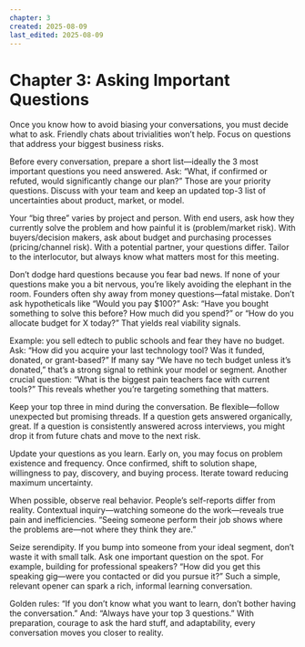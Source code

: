 ```yaml
---
chapter: 3
created: 2025-08-09
last_edited: 2025-08-09
---
```

# Chapter 3: Asking Important Questions

Once you know how to avoid biasing your conversations, you must decide what to ask. Friendly chats about trivialities won’t help. Focus on questions that address your biggest business risks.

Before every conversation, prepare a short list—ideally the 3 most important questions you need answered. Ask: “What, if confirmed or refuted, would significantly change our plan?” Those are your priority questions. Discuss with your team and keep an updated top-3 list of uncertainties about product, market, or model.

Your “big three” varies by project and person. With end users, ask how they currently solve the problem and how painful it is (problem/market risk). With buyers/decision makers, ask about budget and purchasing processes (pricing/channel risk). With a potential partner, your questions differ. Tailor to the interlocutor, but always know what matters most for this meeting.

Don’t dodge hard questions because you fear bad news. If none of your questions make you a bit nervous, you’re likely avoiding the elephant in the room. Founders often shy away from money questions—fatal mistake. Don’t ask hypotheticals like “Would you pay $100?” Ask: “Have you bought something to solve this before? How much did you spend?” or “How do you allocate budget for X today?” That yields real viability signals.

Example: you sell edtech to public schools and fear they have no budget. Ask: “How did you acquire your last technology tool? Was it funded, donated, or grant-based?” If many say “We have no tech budget unless it’s donated,” that’s a strong signal to rethink your model or segment. Another crucial question: “What is the biggest pain teachers face with current tools?” This reveals whether you’re targeting something that matters.

Keep your top three in mind during the conversation. Be flexible—follow unexpected but promising threads. If a question gets answered organically, great. If a question is consistently answered across interviews, you might drop it from future chats and move to the next risk.

Update your questions as you learn. Early on, you may focus on problem existence and frequency. Once confirmed, shift to solution shape, willingness to pay, discovery, and buying process. Iterate toward reducing maximum uncertainty.

When possible, observe real behavior. People’s self-reports differ from reality. Contextual inquiry—watching someone do the work—reveals true pain and inefficiencies. “Seeing someone perform their job shows where the problems are—not where they think they are.”

Seize serendipity. If you bump into someone from your ideal segment, don’t waste it with small talk. Ask one important question on the spot. For example, building for professional speakers? “How did you get this speaking gig—were you contacted or did you pursue it?” Such a simple, relevant opener can spark a rich, informal learning conversation.

Golden rules: “If you don’t know what you want to learn, don’t bother having the conversation.” And: “Always have your top 3 questions.” With preparation, courage to ask the hard stuff, and adaptability, every conversation moves you closer to reality.


